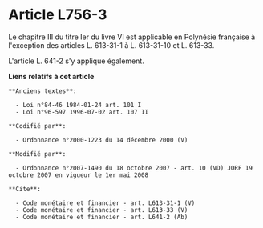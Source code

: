 # Article L756-3

Le chapitre III du titre Ier du livre VI est applicable en Polynésie française à l'exception des articles L. 613-31-1 à L.
613-31-10 et L. 613-33. 

L'article L. 641-2 s'y applique également.

**Liens relatifs à cet article**

	**Anciens textes**:

	  - Loi n°84-46 1984-01-24 art. 101 I
	  - Loi n°96-597 1996-07-02 art. 107 II

	**Codifié par**:

	  - Ordonnance n°2000-1223 du 14 décembre 2000 (V)

	**Modifié par**:

	  - Ordonnance n°2007-1490 du 18 octobre 2007 - art. 10 (VD) JORF 19 octobre 2007 en vigueur le 1er mai 2008

	**Cite**:

	  - Code monétaire et financier - art. L613-31-1 (V)
	  - Code monétaire et financier - art. L613-33 (V)
	  - Code monétaire et financier - art. L641-2 (Ab)
